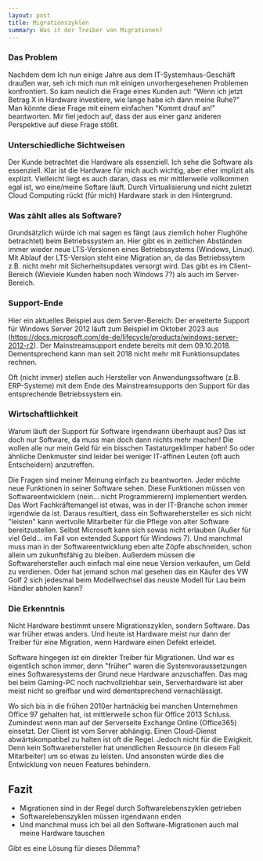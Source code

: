 ```yaml
---
layout: post
title: Migrationszyklen
summary: Was it der Treiber von Migrationen?
---
```


### Das Problem
Nachdem dem Ich nun einige Jahre aus dem IT-Systemhaus-Geschäft draußen war, seh ich mich nun mit einigen unvorhergesehenen Problemen konfrontiert.
So kam neulich die Frage eines Kunden auf: 
"Wenn ich jetzt Betrag X in Hardware investiere, wie lange habe ich dann meine Ruhe?"
Man könnte diese Frage mit einem einfachen "Kommt drauf an!" beantworten. 
Mir fiel jedoch auf, dass der aus einer ganz anderen Perspektive auf diese Frage stößt. 

### Unterschiedliche Sichtweisen
Der Kunde betrachtet die Hardware als essenziell. 
Ich sehe die Software als essenziell. 
Klar ist die Hardware für mich auch wichtig, aber eher implizit als explizit. 
Vielleicht liegt es auch daran, dass es mir mittlerweile vollkommen egal ist, wo eine/meine Softare läuft. 
Durch Virtualisierung und nicht zuletzt Cloud Computing rückt (für mich) Hardware stark in den Hintergrund.

### Was zählt alles als Software? 
Grundsätzlich würde ich mal sagen es fängt (aus ziemlich hoher Flughöhe betrachtet) beim Betriebssystem an. 
Hier gibt es in zeitlichen Abständen immer wieder neue LTS-Versionen eines Betriebssystems (Windows, Linux). 
Mit Ablauf der LTS-Version steht eine Migration an, da das Betriebssytem z.B. nicht mehr mit Sicherheitsupdates versorgt wird. 
Das gibt es im Client-Bereich (Wieviele Kunden haben noch Windows 7?) als auch im Server-Bereich. 

### Support-Ende
Hier ein aktuelles Beispiel aus dem Server-Bereich: 
Der erweiterte Support für Windows Server 2012 läuft zum Beispiel im Oktober 2023 aus (https://docs.microsoft.com/de-de/lifecycle/products/windows-server-2012-r2). 
Der Mainstreamsupport endete bereits mit dem 09.10.2018. 
Dementsprechend kann man seit 2018 nicht mehr mit Funktionsupdates rechnen. 

Oft (nicht immer) stellen auch Hersteller von Anwendungssoftware (z.B. ERP-Systeme) mit dem Ende des Mainstreamsupports den Support für das entsprechende Betriebssystem ein.

### Wirtschaftlichkeit
Warum läuft der Support für Software irgendwann überhaupt aus? 
Das ist doch nur Software, da muss man doch dann nichts mehr machen!
Die wollen alle nur mein Geld für ein bisschen Tastaturgeklimper haben!
So oder ähnliche Denkmuster sind leider bei weniger IT-affinen Leuten (oft auch Entscheidern) anzutreffen. 

Die Fragen sind meiner Meinung einfach zu beantworten. 
Jeder möchte neue Funktionen in seiner Software sehen. 
Diese Funktionen müssen von Softwareentwicklern (nein... nicht Programmierern) implementiert werden. 
Das Wort Fachkräftemangel ist etwas, was in der IT-Branche schon immer irgendwie da ist.
Daraus resultiert, dass ein Softwarehersteller es sich nicht "leisten" kann wertvolle Mitarbeiter für die Pflege von alter Software bereitzustellen. 
Selbst Microsoft kann sich sowas nicht erlauben (Außer für viel Geld... im Fall von extended Support für Windows 7). 
Und manchmal muss man in der Softwareentwicklung eben alte Zöpfe abschneiden, schon allein um zukunftsfähig zu bleiben.
Außerdem müssen die Softwarehersteller auch einfach mal eine neue Version verkaufen, um Geld zu verdienen. 
Oder hat jemand schon mal gesehen das ein Käufer des VW Golf 2 sich jedesmal beim Modellwechsel das neuste Modell für Lau beim Händler abholen kann?

### Die Erkenntnis 
Nicht Hardware bestimmt unsere Migrationszyklen, sondern Software. 
Das war früher etwas anders. 
Und heute ist Hardware meist nur dann der Treiber für eine Migration, wenn Hardware einen Defekt erleidet.

Software hingegen ist ein direkter Treiber für Migrationen. 
Und war es eigentlich schon immer, denn "früher" waren die Systemvoraussetzungen eines Softwaresystems der Grund neue Hardware anzuschaffen. 
Das mag bei beim Gaming-PC noch nachvollziehbar sein, Serverhardware ist aber meist nicht so greifbar und wird dementsprechend vernachlässigt.

Wo sich bis in die frühen 2010er hartnäckig bei manchen Unternehmen Office 97 gehalten hat, ist mittlerweile schon für Office 2013 Schluss. 
Zumindest wenn man auf der Serverseite Exchange Online (Office365) einsetzt. 
Der Client ist vom Server abhängig. 
Einen Cloud-Dienst abwärtskompatibel zu halten ist oft die Regel. 
Jedoch nicht für die Ewigkeit.
Denn kein Softwarehersteller hat unendlichen Ressource (in diesem Fall Mitarbeiter) um so etwas zu leisten. 
Und ansonsten würde dies die Entwicklung von neuen Features behindern. 

## Fazit
- Migrationen sind in der Regel durch Softwarelebenszyklen getrieben
- Softwarelebenszyklen müssen irgendwann enden
- Und manchmal muss ich bei all den Software-Migrationen auch mal meine Hardware tauschen

Gibt es eine Lösung für dieses Dilemma? 

